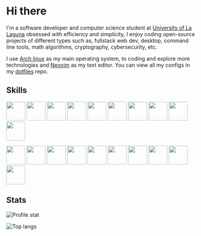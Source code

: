 # Hi there

I'm a software developer and computer science student at [University of La Laguna](https://www.ull.es/)
obsessed with efficiency and simplicity, I enjoy coding open-source projects of different types such as, fullstack web dev, desktop, command line tools, math algorithms, cryptography, cybersecurity, etc.

I use [Arch linux](https://archlinux.org/) as my main operating system, to coding and explore
more technologies and [Neovim](https://neovim.io/) as my text editor. You can view all my configs
in my [dotfiles](https://github.com/Guillex387/dotfiles) repo.

## Skills

<p>
  <img height="50" src="https://cdn.jsdelivr.net/gh/devicons/devicon/icons/c/c-original.svg" />
  <img height="50" src="https://cdn.jsdelivr.net/gh/devicons/devicon/icons/cplusplus/cplusplus-original.svg" />
  <img height="50" src="https://cdn.jsdelivr.net/gh/devicons/devicon/icons/typescript/typescript-original.svg" />
  <img height="50" src="https://cdn.jsdelivr.net/gh/devicons/devicon/icons/javascript/javascript-original.svg" />
  <img height="50" src="https://cdn.jsdelivr.net/gh/devicons/devicon/icons/html5/html5-original.svg" />
  <img height="50" src="https://cdn.jsdelivr.net/gh/devicons/devicon/icons/css3/css3-original.svg" />
  <img height="50" src="https://cdn.jsdelivr.net/gh/devicons/devicon/icons/rust/rust-original.svg" />
  <img height="50" src="https://cdn.jsdelivr.net/gh/devicons/devicon/icons/lua/lua-original.svg" />
  <img height="50" src="https://cdn.jsdelivr.net/gh/devicons/devicon/icons/dart/dart-original.svg" />
  <img height="50" src="https://cdn.jsdelivr.net/gh/devicons/devicon/icons/go/go-original-wordmark.svg" />
</p>
<p>
  <img height="50" src="https://cdn.jsdelivr.net/gh/devicons/devicon/icons/bash/bash-original.svg" />
  <img height="50" src="https://cdn.jsdelivr.net/gh/devicons/devicon/icons/firebase/firebase-plain-wordmark.svg" />
  <img height="50" src="https://cdn.jsdelivr.net/gh/devicons/devicon/icons/nodejs/nodejs-original.svg" />
  <img height="50" src="https://cdn.jsdelivr.net/gh/devicons/devicon/icons/npm/npm-original-wordmark.svg" />
  <img height="50" src="https://cdn.jsdelivr.net/gh/devicons/devicon/icons/electron/electron-original.svg" />
  <img height="50" src="https://cdn.jsdelivr.net/gh/devicons/devicon/icons/react/react-original.svg" />
  <img height="50" src="https://cdn.jsdelivr.net/gh/devicons/devicon/icons/svelte/svelte-original.svg" />
  <img height="50" src="https://cdn.jsdelivr.net/gh/devicons/devicon/icons/linux/linux-original.svg" />
  <img height="50" src="https://cdn.jsdelivr.net/gh/devicons/devicon/icons/redis/redis-original.svg" />
  <img height="50" src="https://cdn.jsdelivr.net/gh/devicons/devicon/icons/git/git-original.svg" />
</p>

## Stats

![Profile stat](https://github-readme-stats.vercel.app/api?username=guillex387&show_icons=true&theme=radical&include_all_commits=true)

![Top langs](https://github-readme-stats.vercel.app/api/top-langs/?username=guillex387&exclude_repo=dotfiles&theme=radical&size_weight=0.5&count_weight=0.5&langs_count=10&hide_progress=true)
